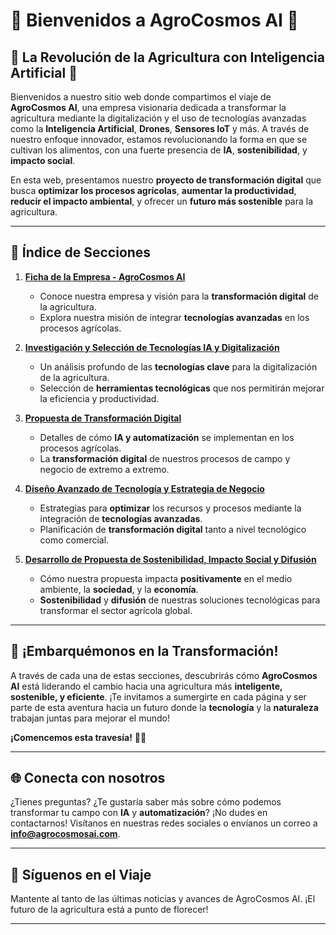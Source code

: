 # 🌿 **Bienvenidos a AgroCosmos AI** 🌿

## 🌟 La Revolución de la Agricultura con Inteligencia Artificial 🌟

Bienvenidos a nuestro sitio web donde compartimos el viaje de **AgroCosmos AI**, una empresa visionaria dedicada a transformar la agricultura mediante la digitalización y el uso de tecnologías avanzadas como la **Inteligencia Artificial**, **Drones**, **Sensores IoT** y más. A través de nuestro enfoque innovador, estamos revolucionando la forma en que se cultivan los alimentos, con una fuerte presencia de **IA**, **sostenibilidad**, y **impacto social**.

En esta web, presentamos nuestro **proyecto de transformación digital** que busca **optimizar los procesos agrícolas**, **aumentar la productividad**, **reducir el impacto ambiental**, y ofrecer un **futuro más sostenible** para la agricultura.

---

## 📑 **Índice de Secciones**

1. [**Ficha de la Empresa - AgroCosmos AI**](ficha-de-empresa.md)
   - Conoce nuestra empresa y visión para la **transformación digital** de la agricultura.
   - Explora nuestra misión de integrar **tecnologías avanzadas** en los procesos agrícolas.

2. [**Investigación y Selección de Tecnologías IA y Digitalización**](Investigación-y-Seleccion-de-Tecnologias-IA-y-Digitalizacion.md)
   - Un análisis profundo de las **tecnologías clave** para la digitalización de la agricultura.
   - Selección de **herramientas tecnológicas** que nos permitirán mejorar la eficiencia y productividad.

3. [**Propuesta de Transformación Digital**](Propuesta-de-Transformacion-Digital.md)
   - Detalles de cómo **IA y automatización** se implementan en los procesos agrícolas.
   - La **transformación digital** de nuestros procesos de campo y negocio de extremo a extremo.

4. [**Diseño Avanzado de Tecnología y Estrategia de Negocio**](Diseno-Avanzado-de-Tecnologia-y-Estrategia-de-Negocio.md)
   - Estrategias para **optimizar** los recursos y procesos mediante la integración de **tecnologías avanzadas**.
   - Planificación de **transformación digital** tanto a nivel tecnológico como comercial.

5. [**Desarrollo de Propuesta de Sostenibilidad, Impacto Social y Difusión**](Desarrollo-de-Propuesta-de-Sostenibilidad-Impacto-Social-y-Difusion.md)
   - Cómo nuestra propuesta impacta **positivamente** en el medio ambiente, la **sociedad**, y la **economía**.
   - **Sostenibilidad** y **difusión** de nuestras soluciones tecnológicas para transformar el sector agrícola global.

---

## 🚀 **¡Embarquémonos en la Transformación!**

A través de cada una de estas secciones, descubrirás cómo **AgroCosmos AI** está liderando el cambio hacia una agricultura más **inteligente, sostenible, y eficiente**. ¡Te invitamos a sumergirte en cada página y ser parte de esta aventura hacia un futuro donde la **tecnología** y la **naturaleza** trabajan juntas para mejorar el mundo!

**¡Comencemos esta travesía!** 🌱💡

---

## 🌐 **Conecta con nosotros**

¿Tienes preguntas? ¿Te gustaría saber más sobre cómo podemos transformar tu campo con **IA** y **automatización**? ¡No dudes en contactarnos! Visítanos en nuestras redes sociales o envíanos un correo a **info@agrocosmosai.com**.

---

## 📅 **Síguenos en el Viaje**

Mantente al tanto de las últimas noticias y avances de AgroCosmos AI. ¡El futuro de la agricultura está a punto de florecer!

---

